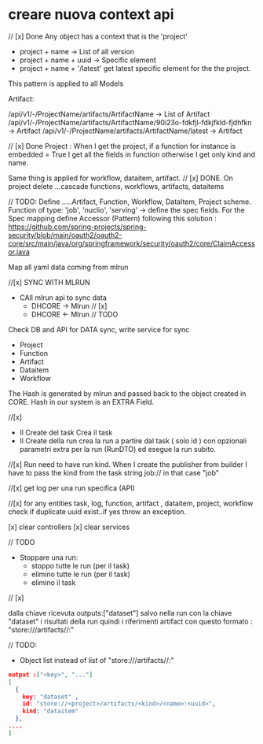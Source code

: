# creare nuova context api

// [x] Done
Any object has a context that is the 'project'

- project + name -> List of all version
- project + name + uuid -> Specific element
- project + name + '/latest' get latest specific element for the the project.

This pattern is applied to all Models

Artifact:

/api/v1/-/ProjectName/artifacts/ArtifactName -> List of Artifact
/api/v1/-/ProjectName/artifacts/ArtifactName/90i23o-fdkfjl-fdkjfkld-fjdhfkn -> Artifact
/api/v1/-/ProjectName/artifacts/ArtifactName/latest -> Artifact

// [x] Done
Project : When I get the project, if a function for instance is embedded = True I get all the fields in function otherwise I get only kind and name.

<!--
Project -> {
  name:..,
  extra:...
  Function -> { // if embedded = true
    name: xxx,
    kind:xxx,
    spec....
    extra
  }
  Function -> { // if embedded = false
    name: xxx,
    kind:xxx,
  }
} -->

Same thing is applied for workflow, dataitem, artifact.
// [x] DONE. On project delete ...cascade functions, workflows, artifacts, dataitems

// TODO:
Define .....Artifact, Function, Workflow, DataItem, Project scheme. Function of type: 'job', 'nuclio', 'serving' -> define the spec fields.
For the Spec mapping define Accessor (Pattern) following this solution : https://github.com/spring-projects/spring-security/blob/main/oauth2/oauth2-core/src/main/java/org/springframework/security/oauth2/core/ClaimAccessor.java

Map all yaml data coming from mlrun

<!--
kind: job
metadata:
  credentials:
    access_key: $generate
  labels:
    color: blue
  name: test-func
  project: default
  tag: latest
  hash: c482bd8bcaffbb15b5557d89bfddb4e496bfa32e
  updated: '2023-06-06T13:15:08.851869+00:00'
spec:
  args: []
  build:
    base_image: ''
    commands: ''
    functionSourceCode: ZGVmIGhhbmRsZXIoY29udGV4dCk6CiAgICBjb250ZXh0LmxvZ2dlci5pbmZvKCdIZWxsbyB3b3JsZCcp
    image: ''
  description: Test description
  env:
    - name: LocalVariable
      value: '111'
  image: mlrun/mlrun
  priority_class_name: ''
  preemption_mode: ''
  volume_mounts: []
  volumes: []
  resources:
    limits:
      cpu: '4'
      memory: 3Mi
      nvidia.com/gpu: '5'
    requests:
      cpu: '2'
      memory: 1Mi
  default_handler: ''
status: {} -->

//[x] SYNC WITH MLRUN

- CAll mlrun api to sync data
  - DHCORE -> Mlrun // [x]
  - DHCORE <- Mlrun // TODO

Check DB and API for DATA sync, write service for sync

- Project
- Function
- Artifact
- Dataitem
- Workflow

The Hash is generated by mlrun and passed back to the object created in CORE. Hash in our system is an EXTRA Field.

//[x]

- Il Create del task Crea il task
- Il Create della run crea la run a partire dal task ( solo id ) con opzionali parametri extra per la run (RunDTO) ed esegue la run subito.

//[x]
Run need to have run kind. When I create the publisher from builder I have to pass the kind from the task string job:// in that case "job"

//[x]
get log per una run specifica (API)

//[x]
for any entities task, log, function, artifact , dataitem, project, workflow check if duplicate uuid exist..if yes throw an exception.

[x] clear controllers
[x] clear services

// TODO

- Stoppare una run:
  - stoppo tutte le run (per il task)
  - elimino tutte le run (per il task)
  - elimino il task

// [x]

dalla chiave ricevuta outputs:["dataset"] salvo nella run con la chiave "dataset" i risultati della run quindi i riferimenti artifact con questo formato : "store://<project>/artifacts/<kind>/<name>:<uuid>"

// TODO:

- Object list instead of list of "store://<project>/artifacts/<kind>/<name>:<uuid>"

```json
output :["<key>", "..."]
[
  {
    key: "dataset" ,
    id: "store://<project>/artifacts/<kind>/<name>:<uuid>",
    kind: "dataitem"
  },
....
]
```
